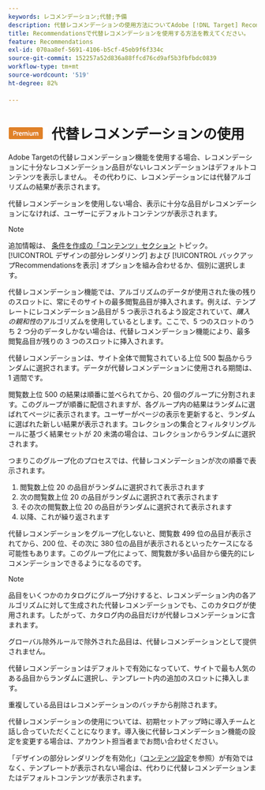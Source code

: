 ```yaml
---
keywords: レコメンデーション;代替;予備
description: 代替レコメンデーションの使用方法についてAdobe [!DNL Target] Recommendations。 十分なレコメンデーション品目がないレコメンデーションには、バックアップアルゴリズムの結果が表示されます。
title: Recommendationsで代替レコメンデーションを使用する方法を教えてください。
feature: Recommendations
exl-id: 070aa8ef-5691-4106-b5cf-45eb9f6f334c
source-git-commit: 152257a52d836a88ffcd76cd9af5b3fbfbdc0839
workflow-type: tm+mt
source-wordcount: '519'
ht-degree: 82%

---
```


# ![PREMIUM](/help/main/assets/premium.png) 代替レコメンデーションの使用

Adobe Targetの代替レコメンデーション機能を使用する場合、レコメンデーションに十分なレコメンデーション品目がないレコメンデーションはデフォルトコンテンツを表示しません。 その代わりに、レコメンデーションには代替アルゴリズムの結果が表示されます。

代替レコメンデーションを使用しない場合、表示に十分な品目がレコメンデーションになければ、ユーザーにデフォルトコンテンツが表示されます。

>[!NOTE]
>
>追加情報は、 [条件を作成の「コンテンツ」セクション](/help/main/c-recommendations/c-algorithms/create-new-algorithm.md#content) トピック。 [!UICONTROL デザインの部分レンダリング] および [!UICONTROL バックアップRecommendationsを表示] オプションを組み合わせるか、個別に選択します。

代替レコメンデーション機能では、アルゴリズムのデータが使用された後の残りのスロットに、常にそのサイトの最多閲覧品目が挿入されます。例えば、テンプレートにレコメンデーション品目が 5 つ表示されるよう設定されていて、*購入の親和性*&#x200B;のアルゴリズムを使用しているとします。ここで、5 つのスロットのうち 2 つ分のデータしかない場合は、代替レコメンデーション機能により、最多閲覧品目が残りの 3 つのスロットに挿入されます。

代替レコメンデーションは、サイト全体で閲覧されている上位 500 製品からランダムに選択されます。データが代替レコメンデーションに使用される期間は、1 週間です。

閲覧数上位 500 の結果は順番に並べられてから、20 個のグループに分割されます。このグループが順番に配信されますが、各グループ内の結果はランダムに選ばれてページに表示されます。ユーザーがページの表示を更新すると、ランダムに選ばれた新しい結果が表示されます。コレクションの集合とフィルタリングルールに基づく結果セットが 20 未満の場合は、コレクションからランダムに選択されます。

つまりこのグループ化のプロセスでは、代替レコメンデーションが次の順番で表示されます。

1. 閲覧数上位 20 の品目がランダムに選択されて表示されます
1. 次の閲覧数上位 20 の品目がランダムに選択されて表示されます
1. その次の閲覧数上位 20 の品目がランダムに選択されて表示されます
1. 以降、これが繰り返されます

代替レコメンデーションをグループ化しないと、閲覧数 499 位の品目が表示されてから、200 位、その次に 380 位の品目が表示されるといったケースになる可能性もあります。このグループ化によって、閲覧数が多い品目から優先的にレコメンデーションできるようになるのです。

>[!NOTE]
>
>品目をいくつかのカタログにグループ分けすると、レコメンデーション内の各アルゴリズムに対して生成された代替レコメンデーションでも、このカタログが使用されます。したがって、カタログ内の品目だけが代替レコメンデーションに含まれます。

グローバル除外ルールで除外された品目は、代替レコメンデーションとして提供されません。

代替レコメンデーションはデフォルトで有効になっていて、サイトで最も人気のある品目からランダムに選択し、テンプレート内の追加のスロットに挿入します。

重複している品目はレコメンデーションのバッチから削除されます。

代替レコメンデーションの使用については、初期セットアップ時に導入チームと話し合っていただくことになります。導入後に代替レコメンデーション機能の設定を変更する場合は、アカウント担当者までお問い合わせください。

「デザインの部分レンダリングを有効化」（[コンテンツ設定](/help/main/c-recommendations/c-algorithms/create-new-algorithm.md#content)を参照）が有効ではなく、テンプレートが表示されない場合は、代わりに代替レコメンデーションまたはデフォルトコンテンツが表示されます。
